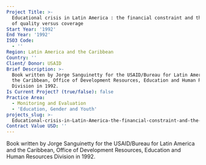 ```yaml
---
Project Title: >-
  Educational crisis in Latin America : the financial constraint and the dilemma
  of quality versus coverage
Start Year: '1992'
End Year: '1992'
ISO3 Code:
  - ''
Region: Latin America and the Caribbean
Country: ''
Client/ Donor: USAID
Brief Description: >-
  Book written by Jorge Sanguinetty for the USAID/Bureau for Latin America and
  the Caribbean, Office of Development Resources, Education and Human Resources
  Division in 1992.
Is Current Project? (true/false): false
Practice Area:
  - Monitoring and Evaluation
  - 'Education, Gender and Youth'
projects_slug: >-
  Educational-crisis-in-Latin-America-the-financial-constraint-and-the-dilemma-of-quality-versus-cov
Contract Value USD: ''
---
```

Book written by Jorge Sanguinetty for the USAID/Bureau for Latin America and the Caribbean, Office of Development Resources, Education and Human Resources Division in 1992.
